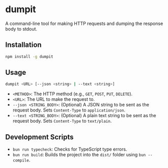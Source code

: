 # dumpit

A command-line tool for making HTTP requests and dumping the response body to stdout.

## Installation

```bash
npm install -g dumpit
```

## Usage

```bash
dumpit <URL> [--json <string> | --text <string>]
```

- `<METHOD>`: The HTTP method (e.g., `GET`, `POST`, `PUT`, `DELETE`).
- `<URL>`: The URL to make the request to.
- `--json <STRING_BODY>`: (Optional) A JSON string to be sent as the request body. Sets `Content-Type` to `application/json`.
- `--text <STRING_BODY>`: (Optional) A plain text string to be sent as the request body. Sets `Content-Type` to `text/plain`.

## Development Scripts

- `bun run typecheck`: Checks for TypeScript type errors.
- `bun run build`: Builds the project into the `dist/` folder using `bun --compile`.
